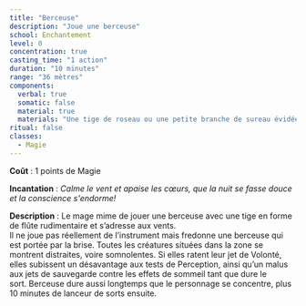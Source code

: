 ```yaml
---
title: "Berceuse"
description: "Joue une berceuse"
school: Enchantement
level: 0
concentration: true
casting_time: "1 action"
duration: "10 minutes"
range: "36 mètres"
components:
  verbal: true
  somatic: false
  material: true
  materials: "Une tige de roseau ou une petite branche de sureau évidée"
ritual: false
classes:
  - Magie
---
```

**Coût** : 1 points de Magie  

**Incantation** : *Calme le vent et apaise les cœurs, que la nuit se fasse douce et la conscience s'endorme!*    

**Description** : Le mage mime de jouer une berceuse avec une tige en forme de flûte rudimentaire et s’adresse aux vents.  
Il ne joue pas réellement de l’instrument mais fredonne une berceuse qui est portée par la brise. Toutes les créatures situées dans la zone se montrent distraites, voire somnolentes. Si elles ratent leur jet de Volonté, elles subissent un désavantage aux tests de Perception, ainsi qu’un malus aux jets de sauvegarde contre les effets de sommeil tant que dure le sort. Berceuse dure aussi longtemps que le personnage se concentre, plus 10 minutes de lanceur de sorts ensuite.

